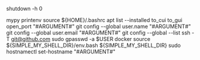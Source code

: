 shutdown -h 0

mypy
printenv
source ${HOME}/.bashrc
apt list --installed
to_cui
to_gui
open_port "#ARGUMENT#"
git config --global user.name "#ARGUMENT#"
git config --global user.email "#ARGUMENT#"
git config --global --list
ssh -T git@github.com
sudo gpasswd -a $USER docker
source ${SIMPLE_MY_SHELL_DIR}/env.bash ${SIMPLE_MY_SHELL_DIR}
sudo hostnamectl set-hostname "#ARGUMENT#"
